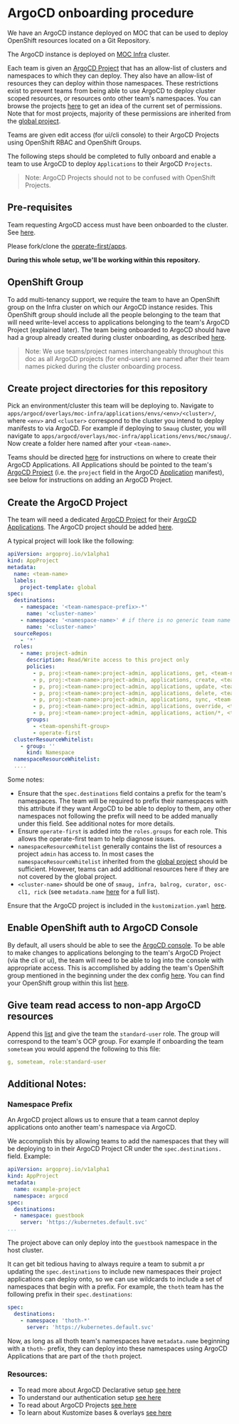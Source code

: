 # ArgoCD onboarding procedure

We have an ArgoCD instance deployed on MOC that can be used to deploy OpenShift resources located on a Git Repository.

The ArgoCD instance is deployed on [MOC Infra][1] cluster.

Each team is given an [ArgoCD Project][2] that has an allow-list of clusters and namespaces to which they can deploy.
They also have an allow-list of resources they can deploy within those namespaces. These restrictions exist to prevent
teams from being able to use ArgoCD to deploy cluster scoped resources, or resources onto other team's namespaces. You
can browse the projects [here][3] to get an idea of the current set of permissions. Note that for most projects,
majority of these permissions are inherited from the [global project][4].

Teams are given edit access (for ui/cli console) to their ArgoCD Projects using OpenShift RBAC and OpenShift Groups.

The following steps should be completed to fully onboard and enable a team to use ArgoCD to deploy `Applications` to
their ArgoCD `Projects`.

> Note: ArgoCD Projects should not to be confused with OpenShift Projects.

## Pre-requisites
Team requesting ArgoCD access must have been onboarded to the cluster. See [here][5].

Please fork/clone the [operate-first/apps][6].

**During this whole setup, we'll be working within this repository.**

## OpenShift Group

To add multi-tenancy support, we require the team to have an OpenShift group on the Infra cluster on which our ArgoCD
instance resides. This OpenShift group should include all the people belonging to the team that will need write-level
access to applications belonging to the team's ArgoCD Project (explained later). The team being onboarded to ArgoCD
should have had a group already created during cluster onboarding, as described [here][5].

> Note: We use teams/project names interchangeably throughout this doc as all ArgoCD projects (for end-users) are named
> after their team names picked during the cluster onboarding process.

## Create project directories for this repository
Pick an environment/cluster this team will be deploying to. Navigate to
`apps/argocd/overlays/moc-infra/applications/envs/<env>/<cluster>/`, where `<env>` and `<cluster>` correspond to the
cluster you intend to deploy manifests to via ArgoCD. For example if deploying to `Smaug` cluster, you will navigate to
`apps/argocd/overlays/moc-infra/applications/envs/moc/smaug/`. Now create a folder here named after your `<team-name>`.

Teams should be directed [here][9] for instructions on where to create their ArgoCD Applications. All Applications
should be pointed to the team's [ArgoCD Project][3] (i.e. the `project` field in the ArgoCD [Application][7] manifest),
see below for instructions on adding an ArgoCD Project.

## Create the ArgoCD Project
The team will need a dedicated [ArgoCD Project][2] for their [ArgoCD Applications][7]. The ArgoCD project should be
added [here][3].

A typical project will look like the following:

```yaml
apiVersion: argoproj.io/v1alpha1
kind: AppProject
metadata:
  name: <team-name>
  labels:
    project-template: global
spec:
  destinations:
    - namespace: '<team-namespace-prefix>-*'
      name: '<cluster-name>'
    - namespace: '<namespace-name>' # if there is no generic team name prefix, then specify namespaces individually
      name: '<cluster-name>'
  sourceRepos:
    - '*'
  roles:
    - name: project-admin
      description: Read/Write access to this project only
      policies:
        - p, proj:<team-name>:project-admin, applications, get, <team-name>/*, allow
        - p, proj:<team-name>:project-admin, applications, create, <team-name>/*, allow
        - p, proj:<team-name>:project-admin, applications, update, <team-name>/*, allow
        - p, proj:<team-name>:project-admin, applications, delete, <team-name>/*, allow
        - p, proj:<team-name>:project-admin, applications, sync, <team-name>/*, allow
        - p, proj:<team-name>:project-admin, applications, override, <team-name>/*, allow
        - p, proj:<team-name>:project-admin, applications, action/*, <team-name>/*, allow
      groups:
        - <team-openshift-group>
        - operate-first
  clusterResourceWhitelist:
    - group: ''
      kind: Namespace
  namespaceResourceWhitelist:
  ....
```

Some notes:

* Ensure that the `spec.destinations` field contains a prefix for the team's namespaces. The team will be required to
prefix their namespaces with this attribute if they want ArgoCD to be able to deploy to them, any other namespaces not
following the prefix will need to be added manually under this field. See additional notes for more details.
* Ensure `operate-first` is added into the `roles.groups` for each role. This allows the operate-first team to help
diagnose issues.
* `namespaceResourceWhitelist` generally contains the list of resources a project `admin` has access to. In most cases
the `namespaceResourceWhitelist` inherited from the [global project][4] should be sufficient. However, teams can add
additional resources here if they are not covered by the global project.
* `<cluster-name>` should be one of `smaug, infra, balrog, curator, osc-cl1, rick` (see `metadata.name` [here][19] for a
 full list).

Ensure that the ArgoCD project is included in the `kustomization.yaml` [here][11].

## Enable OpenShift auth to ArgoCD Console
By default, all users should be able to see the [ArgoCD console][12]. To be able to make changes to applications
belonging to the team's ArgoCD Project (via the cli or ui), the team will need to be able to log into the console with
appropriate access. This is accomplished by adding the team's OpenShift group mentioned in the beginning under the dex
config [here][13]. You can find your OpenShift group within this list [here][19].

## Give team read access to non-app ArgoCD resources

Append this [list][14] and give the team the `standard-user` role. The group will correspond to the team's OCP group.
For example if onboarding the team `someteam` you would append the following to this file:

```yaml
g, someteam, role:standard-user
```

## Additional Notes:

### Namespace Prefix
An ArgoCD project allows us to ensure that a team cannot deploy applications onto another team's namespace via ArgoCD.

We accomplish this by allowing teams to add the namespaces that they will be deploying to in their ArgoCD Project CR
under the `spec.destinations.` field. Example:

```yaml
apiVersion: argoproj.io/v1alpha1
kind: AppProject
metadata:
  name: example-project
  namespace: argocd
spec:
  destinations:
  - namespace: guestbook
    server: 'https://kubernetes.default.svc'
...
```

The project above can only deploy into the `guestbook` namespace in the host cluster.

It can get bit tedious having to always require a team to submit a pr updating the `spec.destinations` to include new
namespaces their project applications can deploy onto, so we can use wildcards to include a set of namespaces that begin
with a prefix. For example, the `thoth` team has the following prefix in their `spec.destinations`:

```yaml
spec:
  destinations:
    - namespace: 'thoth-*'
      server: 'https://kubernetes.default.svc'
```

Now, as long as all thoth team's namespaces have `metadata.name` beginning with a `thoth-` prefix, they can deploy into
these namespaces using ArgoCD Applications that are part of the `thoth` project.

### Resources:

- To read more about ArgoCD Declarative setup [see here][15]
- To understand our authentication setup [see here][16]
- To read about ArgoCD Projects [see here][2]
- To learn about Kustomize bases & overlays [see here][17]

[1]: https://github.com/operate-first/apps/tree/master/argocd/overlays/moc-infra
[2]: https://argoproj.github.io/argo-cd/user-guide/projects/
[3]: https://github.com/operate-first/apps/tree/master/argocd/overlays/moc-infra/projects
[4]: https://github.com/operate-first/apps/blob/master/argocd/overlays/moc-infra/projects/global_project.yaml
[5]: https://github.com/operate-first/support/blob/main/docs/onboarding_to_cluster.md
[6]: https://github.com/operate-first/apps
[7]: https://argoproj.github.io/argo-cd/operator-manual/declarative-setup/#applications
[8]: https://github.com/operate-first/apps/tree/master/argocd/overlays/moc-infra/applications/envs
[9]: https://github.com/operate-first/apps/blob/master/docs/argocd/add_application.md
[10]: https://github.com/operate-first/apps/tree/master/argocd/overlays/moc-infra/secrets/clusters
[11]: https://github.com/operate-first/apps/blob/master/argocd/overlays/moc-infra/projects/kustomization.yaml
[12]: https://argocd-server-argocd.apps.moc-infra.massopen.cloud
[13]: https://github.com/operate-first/apps/blob/master/argocd/overlays/moc-infra/configs/argo_cm/dex.config#L11
[14]: https://github.com/operate-first/apps/blob/master/argocd/overlays/moc-infra/configs/argo_rbac_cm/policy.csv
[15]: https://argoproj.github.io/argo-cd/operator-manual/declarative-setup/
[16]: https://argoproj.github.io/argo-cd/operator-manual/user-management/#dex
[17]: https://kubernetes.io/docs/tasks/manage-kubernetes-objects/kustomization/#bases-and-overlays
[18]: https://github.com/operate-first/apps/tree/master/argocd/overlays/moc-infra/applications
[19]: https://github.com/operate-first/apps/tree/master/cluster-scope/base/user.openshift.io/groups
